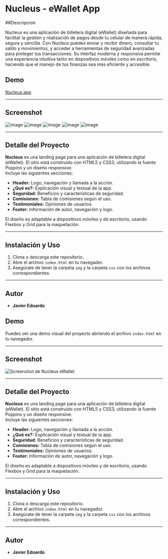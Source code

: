# Nucleus - eWallet App


##Descripcion

Nucleus es una aplicación de billetera digital (eWallet) diseñada para facilitar la gestión y realización de pagos desde tu celular de manera rápida, segura y sencilla. Con Nucleus puedes enviar y recibir dinero, consultar tu saldo y movimientos, y acceder a herramientas de seguridad avanzadas para proteger tus transacciones. Su interfaz moderna y responsiva permite una experiencia intuitiva tanto en dispositivos móviles como en escritorio, haciendo que el manejo de tus finanzas sea más eficiente y accesible.

## Demo


[Nucleus.app](https://nucleus-app-2025.netlify.app)


---

## Screenshot

![image](img/nucleus.png)
![image](img/nucleus2.png)
![image](img/nucleus3.png)
![image](img/nucleus4.png)
![image](img/nucleus5.png)

---

## Detalle del Proyecto

**Nucleus** es una landing page para una aplicación de billetera digital (eWallet). El sitio está construido con HTML5 y CSS3, utilizando la fuente Poppins y un diseño responsive.  
Incluye las siguientes secciones:

- **Header:** Logo, navegación y llamada a la acción.
- **¿Qué es?:** Explicación visual y textual de la app.
- **Seguridad:** Beneficios y características de seguridad.
- **Comisiones:** Tabla de comisiones según el uso.
- **Testimoniales:** Opiniones de usuarios.
- **Footer:** Información de autor, navegación y logo.

El diseño es adaptable a dispositivos móviles y de escritorio, usando Flexbox y Grid para la maquetación.

---

## Instalación y Uso

1. Clona o descarga este repositorio.
2. Abre el archivo `index.html` en tu navegador.
3. Asegúrate de tener la carpeta `img` y la carpeta `css` con los archivos correspondientes.

---

## Autor

- **Javier Eduardo**

## Demo

Puedes ver una demo visual del proyecto abriendo el archivo `index.html` en tu navegador.

---

## Screenshot

![Screenshot de Nucleus eWallet](img/app_1.svg)

---

## Detalle del Proyecto

**Nucleus** es una landing page para una aplicación de billetera digital (eWallet). El sitio está construido con HTML5 y CSS3, utilizando la fuente Poppins y un diseño responsive.  
Incluye las siguientes secciones:

- **Header:** Logo, navegación y llamada a la acción.
- **¿Qué es?:** Explicación visual y textual de la app.
- **Seguridad:** Beneficios y características de seguridad.
- **Comisiones:** Tabla de comisiones según el uso.
- **Testimoniales:** Opiniones de usuarios.
- **Footer:** Información de autor, navegación y logo.

El diseño es adaptable a dispositivos móviles y de escritorio, usando Flexbox y Grid para la maquetación.

---

## Instalación y Uso

1. Clona o descarga este repositorio.
2. Abre el archivo `index.html` en tu navegador.
3. Asegúrate de tener la carpeta `img` y la carpeta `css` con los archivos correspondientes.

---

## Autor

- **Javier Eduardo**